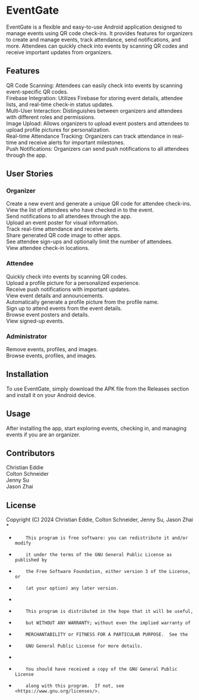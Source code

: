 # EventGate
EventGate is a flexible and easy-to-use Android application designed to manage events using QR code check-ins. It provides features for organizers to create and manage events, track attendance, send notifications, and more. Attendees can quickly check into events by scanning QR codes and receive important updates from organizers.

## Features
QR Code Scanning: Attendees can easily check into events by scanning event-specific QR codes.<br>
Firebase Integration: Utilizes Firebase for storing event details, attendee lists, and real-time check-in status updates.<br>
Multi-User Interaction: Distinguishes between organizers and attendees with different roles and permissions.<br>
Image Upload: Allows organizers to upload event posters and attendees to upload profile pictures for personalization.<br>
Real-time Attendance Tracking: Organizers can track attendance in real-time and receive alerts for important milestones.<br>
Push Notifications: Organizers can send push notifications to all attendees through the app.<br>

## User Stories
### Organizer
Create a new event and generate a unique QR code for attendee check-ins.<br>
View the list of attendees who have checked in to the event.<br>
Send notifications to all attendees through the app.<br>
Upload an event poster for visual information.<br>
Track real-time attendance and receive alerts.<br>
Share generated QR code image to other apps.<br>
See attendee sign-ups and optionally limit the number of attendees.<br>
View attendee check-in locations.<br>

### Attendee
Quickly check into events by scanning QR codes.<br>
Upload a profile picture for a personalized experience.<br>
Receive push notifications with important updates.<br>
View event details and announcements.<br>
Automatically generate a profile picture from the profile name.<br>
Sign up to attend events from the event details.<br>
Browse event posters and details.<br>
View signed-up events.<br>

### Administrator
Remove events, profiles, and images.<br>
Browse events, profiles, and images.<br>

## Installation
To use EventGate, simply download the APK file from the Releases section and install it on your Android device.

## Usage
After installing the app, start exploring events, checking in, and managing events if you are an organizer.

## Contributors
Christian Eddie<br>
Colton Schneider<br>
Jenny Su<br>
Jason Zhai<br>

## License
Copyright (C) 2024  Christian Eddie, Colton Schneider, Jenny Su, Jason Zhai
 *
 *         This program is free software: you can redistribute it and/or modify
 *         it under the terms of the GNU General Public License as published by
 *         the Free Software Foundation, either version 3 of the License, or
 *         (at your option) any later version.
 *
 *         This program is distributed in the hope that it will be useful,
 *         but WITHOUT ANY WARRANTY; without even the implied warranty of
 *         MERCHANTABILITY or FITNESS FOR A PARTICULAR PURPOSE.  See the
 *         GNU General Public License for more details.
 *
 *         You should have received a copy of the GNU General Public License
 *         along with this program.  If not, see <https://www.gnu.org/licenses/>.
